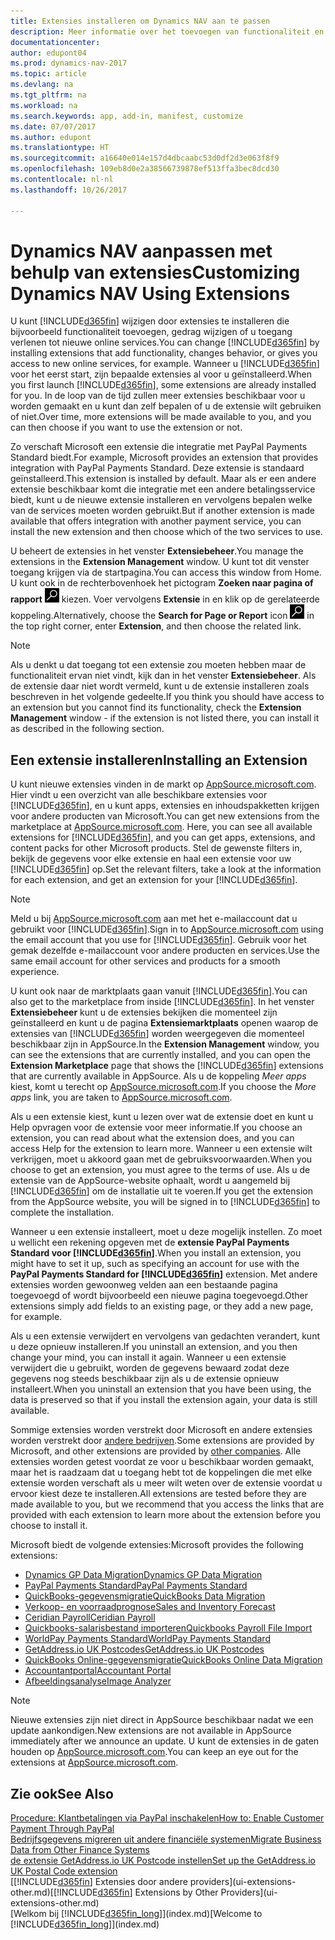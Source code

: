 ```yaml
---
title: Extensies installeren om Dynamics NAV aan te passen
description: Meer informatie over het toevoegen van functionaliteit en het aanpassen van Dynamics NAV door extensies te installeren.
documentationcenter: 
author: edupont04
ms.prod: dynamics-nav-2017
ms.topic: article
ms.devlang: na
ms.tgt_pltfrm: na
ms.workload: na
ms.search.keywords: app, add-in, manifest, customize
ms.date: 07/07/2017
ms.author: edupont
ms.translationtype: HT
ms.sourcegitcommit: a16640e014e157d4dbcaabc53d0df2d3e063f8f9
ms.openlocfilehash: 109eb8d0e2a38566739878ef513ffa3bec8dcd30
ms.contentlocale: nl-nl
ms.lasthandoff: 10/26/2017

---
```

# <a name="customizing-dynamics-nav-using-extensions"></a><span data-ttu-id="b1ddd-103">Dynamics NAV aanpassen met behulp van extensies</span><span class="sxs-lookup"><span data-stu-id="b1ddd-103">Customizing Dynamics NAV Using Extensions</span></span>
<span data-ttu-id="b1ddd-104">U kunt [!INCLUDE[d365fin](includes/d365fin_md.md)] wijzigen door extensies te installeren die bijvoorbeeld functionaliteit toevoegen, gedrag wijzigen of u toegang verlenen tot nieuwe online services.</span><span class="sxs-lookup"><span data-stu-id="b1ddd-104">You can change [!INCLUDE[d365fin](includes/d365fin_md.md)] by installing extensions that add functionality, changes behavior, or gives you access to new online services, for example.</span></span>
<span data-ttu-id="b1ddd-105">Wanneer u [!INCLUDE[d365fin](includes/d365fin_md.md)] voor het eerst start, zijn bepaalde extensies al voor u geïnstalleerd.</span><span class="sxs-lookup"><span data-stu-id="b1ddd-105">When you first launch [!INCLUDE[d365fin](includes/d365fin_md.md)], some extensions are already installed for you.</span></span> <span data-ttu-id="b1ddd-106">In de loop van de tijd zullen meer extensies beschikbaar voor u worden gemaakt en u kunt dan zelf bepalen of u de extensie wilt gebruiken of niet.</span><span class="sxs-lookup"><span data-stu-id="b1ddd-106">Over time, more extensions will be made available to you, and you can then choose if you want to use the extension or not.</span></span>

<span data-ttu-id="b1ddd-107">Zo verschaft Microsoft een extensie die integratie met PayPal Payments Standard biedt.</span><span class="sxs-lookup"><span data-stu-id="b1ddd-107">For example, Microsoft provides an extension that provides integration with PayPal Payments Standard.</span></span> <span data-ttu-id="b1ddd-108">Deze extensie is standaard geïnstalleerd.</span><span class="sxs-lookup"><span data-stu-id="b1ddd-108">This extension is installed by default.</span></span>
<span data-ttu-id="b1ddd-109">Maar als er een andere extensie beschikbaar komt die integratie met een andere betalingsservice biedt, kunt u de nieuwe extensie installeren en vervolgens bepalen welke van de services moeten worden gebruikt.</span><span class="sxs-lookup"><span data-stu-id="b1ddd-109">But if another extension is made available that offers integration with another payment service, you can install the new extension and then choose which of the two services to use.</span></span>  

<span data-ttu-id="b1ddd-110">U beheert de extensies in het venster **Extensiebeheer**.</span><span class="sxs-lookup"><span data-stu-id="b1ddd-110">You manage the extensions in the **Extension Management** window.</span></span> <span data-ttu-id="b1ddd-111">U kunt tot dit venster toegang krijgen via de startpagina.</span><span class="sxs-lookup"><span data-stu-id="b1ddd-111">You can access this window from Home.</span></span> <span data-ttu-id="b1ddd-112">U kunt ook in de rechterbovenhoek het pictogram **Zoeken naar pagina of rapport** ![Zoeken naar pagina of rapport](media/ui-search/search_small.png "Pictogram Zoeken naar pagina of rapport") kiezen. Voer vervolgens **Extensie** in en klik op de gerelateerde koppeling.</span><span class="sxs-lookup"><span data-stu-id="b1ddd-112">Alternatively, choose the **Search for Page or Report** icon ![Search for Page or Report](media/ui-search/search_small.png "Search for Page or Report icon") in the top right corner, enter **Extension**, and then choose the related link.</span></span>  

> [!NOTE]  
>   <span data-ttu-id="b1ddd-113">Als u denkt u dat toegang tot een extensie zou moeten hebben maar de functionaliteit ervan niet vindt, kijk dan in het venster **Extensiebeheer**. Als de extensie daar niet wordt vermeld, kunt u de extensie installeren zoals beschreven in het volgende gedeelte.</span><span class="sxs-lookup"><span data-stu-id="b1ddd-113">If you think you should have access to an extension but you cannot find its functionality, check the **Extension Management** window - if the extension is not listed there, you can install it as described in the following section.</span></span>  

## <a name="installing-an-extension"></a><span data-ttu-id="b1ddd-114">Een extensie installeren</span><span class="sxs-lookup"><span data-stu-id="b1ddd-114">Installing an Extension</span></span>
<span data-ttu-id="b1ddd-115">U kunt nieuwe extensies vinden in de markt op [AppSource.microsoft.com](https://appsource.microsoft.com/en-us/marketplace/apps?product=dynamics-365%3Bdynamics-365-for-financials&page=1). Hier vindt u een overzicht van alle beschikbare extensies voor [!INCLUDE[d365fin](includes/d365fin_md.md)], en u kunt apps, extensies en inhoudspakketten krijgen voor andere producten van Microsoft.</span><span class="sxs-lookup"><span data-stu-id="b1ddd-115">You can get new extensions from the marketplace at [AppSource.microsoft.com](https://appsource.microsoft.com/en-us/marketplace/apps?product=dynamics-365%3Bdynamics-365-for-financials&page=1). Here, you can see all available extensions for [!INCLUDE[d365fin](includes/d365fin_md.md)], and you can get apps, extensions, and content packs for other Microsoft products.</span></span> <span data-ttu-id="b1ddd-116">Stel de gewenste filters in, bekijk de gegevens voor elke extensie en haal een extensie voor uw [!INCLUDE[d365fin](includes/d365fin_md.md)] op.</span><span class="sxs-lookup"><span data-stu-id="b1ddd-116">Set the relevant filters, take a look at the information for each extension, and get an extension for your [!INCLUDE[d365fin](includes/d365fin_md.md)].</span></span>  
> [!NOTE]  
>   <span data-ttu-id="b1ddd-117">Meld u bij [AppSource.microsoft.com](https://appsource.microsoft.com/) aan met het e-mailaccount dat u gebruikt voor [!INCLUDE[d365fin](includes/d365fin_md.md)].</span><span class="sxs-lookup"><span data-stu-id="b1ddd-117">Sign in to [AppSource.microsoft.com](https://appsource.microsoft.com/) using the email account that you use for [!INCLUDE[d365fin](includes/d365fin_md.md)].</span></span> <span data-ttu-id="b1ddd-118">Gebruik voor het gemak dezelfde e-mailaccount voor andere producten en services.</span><span class="sxs-lookup"><span data-stu-id="b1ddd-118">Use the same email account for other services and products for a smooth experience.</span></span>  

<span data-ttu-id="b1ddd-119">U kunt ook naar de marktplaats gaan vanuit [!INCLUDE[d365fin](includes/d365fin_md.md)].</span><span class="sxs-lookup"><span data-stu-id="b1ddd-119">You can also get to the marketplace from inside [!INCLUDE[d365fin](includes/d365fin_md.md)].</span></span> <span data-ttu-id="b1ddd-120">In het venster **Extensiebeheer** kunt u de extensies bekijken die momenteel zijn geïnstalleerd en kunt u de pagina **Extensiemarktplaats** openen waarop de extensies van [!INCLUDE[d365fin](includes/d365fin_md.md)] worden weergegeven die momenteel beschikbaar zijn in AppSource.</span><span class="sxs-lookup"><span data-stu-id="b1ddd-120">In the **Extension Management** window, you can see the extensions that are currently installed, and you can open the **Extension Marketplace** page that shows the [!INCLUDE[d365fin](includes/d365fin_md.md)] extensions that are currently available in AppSource.</span></span> <span data-ttu-id="b1ddd-121">Als u de koppeling *Meer apps* kiest, komt u terecht op [AppSource.microsoft.com](https://appsource.microsoft.com/en-us/marketplace/apps?product=dynamics-365%3Bdynamics-365-for-financials&page=1).</span><span class="sxs-lookup"><span data-stu-id="b1ddd-121">If you choose the *More apps* link, you are taken to [AppSource.microsoft.com](https://appsource.microsoft.com/en-us/marketplace/apps?product=dynamics-365%3Bdynamics-365-for-financials&page=1).</span></span>  

<span data-ttu-id="b1ddd-122">Als u een extensie kiest, kunt u lezen over wat de extensie doet en kunt u Help opvragen voor de extensie voor meer informatie.</span><span class="sxs-lookup"><span data-stu-id="b1ddd-122">If you choose an extension, you can read about what the extension does, and you can access Help for the extension to learn more.</span></span> <span data-ttu-id="b1ddd-123">Wanneer u een extensie wilt verkrijgen, moet u akkoord gaan met de gebruiksvoorwaarden.</span><span class="sxs-lookup"><span data-stu-id="b1ddd-123">When you choose to get an extension, you must agree to the terms of use.</span></span> <span data-ttu-id="b1ddd-124">Als u de extensie van de AppSource-website ophaalt, wordt u aangemeld bij [!INCLUDE[d365fin](includes/d365fin_md.md)] om de installatie uit te voeren.</span><span class="sxs-lookup"><span data-stu-id="b1ddd-124">If you get the extension from the AppSource website, you will be signed in to [!INCLUDE[d365fin](includes/d365fin_md.md)] to complete the installation.</span></span>  

<span data-ttu-id="b1ddd-125">Wanneer u een extensie installeert, moet u deze mogelijk instellen. Zo moet u wellicht een rekening opgeven met de **extensie PayPal Payments Standard voor [!INCLUDE[d365fin](includes/d365fin_md.md)]**.</span><span class="sxs-lookup"><span data-stu-id="b1ddd-125">When you install an extension, you might have to set it up, such as specifying an account for use with the **PayPal Payments Standard for [!INCLUDE[d365fin](includes/d365fin_md.md)]** extension.</span></span>
<span data-ttu-id="b1ddd-126">Met andere extensies worden gewoonweg velden aan een bestaande pagina toegevoegd of wordt bijvoorbeeld een nieuwe pagina toegevoegd.</span><span class="sxs-lookup"><span data-stu-id="b1ddd-126">Other extensions simply add fields to an existing page, or they add a new page, for example.</span></span>   

<span data-ttu-id="b1ddd-127">Als u een extensie verwijdert en vervolgens van gedachten verandert, kunt u deze opnieuw installeren.</span><span class="sxs-lookup"><span data-stu-id="b1ddd-127">If you uninstall an extension, and you then change your mind, you can install it again.</span></span> <span data-ttu-id="b1ddd-128">Wanneer u een extensie verwijdert die u gebruikt, worden de gegevens bewaard zodat deze gegevens nog steeds beschikbaar zijn als u de extensie opnieuw installeert.</span><span class="sxs-lookup"><span data-stu-id="b1ddd-128">When you uninstall an extension that you have been using, the data is preserved so that if you install the extension again, your data is still available.</span></span>  

<span data-ttu-id="b1ddd-129">Sommige extensies worden verstrekt door Microsoft en andere extensies worden verstrekt door [andere bedrijven](ui-extensions-other.md).</span><span class="sxs-lookup"><span data-stu-id="b1ddd-129">Some extensions are provided by Microsoft, and other extensions are provided by [other companies](ui-extensions-other.md).</span></span> <span data-ttu-id="b1ddd-130">Alle extensies worden getest voordat ze voor u beschikbaar worden gemaakt, maar het is raadzaam dat u toegang hebt tot de koppelingen die met elke extensie worden verschaft als u meer wilt weten over de extensie voordat u ervoor kiest deze te installeren.</span><span class="sxs-lookup"><span data-stu-id="b1ddd-130">All extensions are tested before they are made available to you, but we recommend that you access the links that are provided with each extension to learn more about the extension before you choose to install it.</span></span>  

<span data-ttu-id="b1ddd-131">Microsoft biedt de volgende extensies:</span><span class="sxs-lookup"><span data-stu-id="b1ddd-131">Microsoft provides the following extensions:</span></span>  

* [<span data-ttu-id="b1ddd-132">Dynamics GP Data Migration</span><span class="sxs-lookup"><span data-stu-id="b1ddd-132">Dynamics GP Data Migration</span></span>](ui-extensions-dynamicsgp-data-migration.md)  
* [<span data-ttu-id="b1ddd-133">PayPal Payments Standard</span><span class="sxs-lookup"><span data-stu-id="b1ddd-133">PayPal Payments Standard</span></span>](ui-extensions-paypal-payments-standard.md)  
* [<span data-ttu-id="b1ddd-134">QuickBooks-gegevensmigratie</span><span class="sxs-lookup"><span data-stu-id="b1ddd-134">QuickBooks Data Migration</span></span>](ui-extensions-quickbooks-data-migration.md)  
* [<span data-ttu-id="b1ddd-135">Verkoop- en voorraadprognose</span><span class="sxs-lookup"><span data-stu-id="b1ddd-135">Sales and Inventory Forecast</span></span>](ui-extensions-sales-forecast.md)  
* [<span data-ttu-id="b1ddd-136">Ceridian Payroll</span><span class="sxs-lookup"><span data-stu-id="b1ddd-136">Ceridian Payroll</span></span>](ui-extensions-ceridian-payroll.md)  
* [<span data-ttu-id="b1ddd-137">Quickbooks-salarisbestand importeren</span><span class="sxs-lookup"><span data-stu-id="b1ddd-137">Quickbooks Payroll File Import</span></span>](ui-extensions-quickbooks-payroll.md)  
* [<span data-ttu-id="b1ddd-138">WorldPay Payments Standard</span><span class="sxs-lookup"><span data-stu-id="b1ddd-138">WorldPay Payments Standard</span></span>](ui-extensions-worldpay-payments-standard.md)
* [<span data-ttu-id="b1ddd-139">GetAddress.io UK Postcodes</span><span class="sxs-lookup"><span data-stu-id="b1ddd-139">GetAddress.io UK Postcodes</span></span>](ui-extensions-getaddressio.md)
* [<span data-ttu-id="b1ddd-140">QuickBooks Online-gegevensmigratie</span><span class="sxs-lookup"><span data-stu-id="b1ddd-140">QuickBooks Online Data Migration</span></span>](ui-extensions-quickbooks-online-data-migration.md)
* [<span data-ttu-id="b1ddd-141">Accountantportal</span><span class="sxs-lookup"><span data-stu-id="b1ddd-141">Accountant Portal</span></span>](ui-extensions-accountant-portal.md)  
* [<span data-ttu-id="b1ddd-142">Afbeeldingsanalyse</span><span class="sxs-lookup"><span data-stu-id="b1ddd-142">Image Analyzer</span></span>](ui-extensions-image-analyzer.md)

> [!NOTE]  
>  <span data-ttu-id="b1ddd-143">Nieuwe extensies zijn niet direct in AppSource beschikbaar nadat we een update aankondigen.</span><span class="sxs-lookup"><span data-stu-id="b1ddd-143">New extensions are not available in AppSource immediately after we announce an update.</span></span> <span data-ttu-id="b1ddd-144">U kunt de extensies in de gaten houden op [AppSource.microsoft.com](https://appsource.microsoft.com/en-us/marketplace/apps?product=dynamics-365%3Bdynamics-365-for-financials&page=1).</span><span class="sxs-lookup"><span data-stu-id="b1ddd-144">You can keep an eye out for the extensions at  [AppSource.microsoft.com](https://appsource.microsoft.com/en-us/marketplace/apps?product=dynamics-365%3Bdynamics-365-for-financials&page=1).</span></span>

## <a name="see-also"></a><span data-ttu-id="b1ddd-145">Zie ook</span><span class="sxs-lookup"><span data-stu-id="b1ddd-145">See Also</span></span>
[<span data-ttu-id="b1ddd-146">Procedure: Klantbetalingen via PayPal inschakelen</span><span class="sxs-lookup"><span data-stu-id="b1ddd-146">How to: Enable Customer Payment Through PayPal</span></span>](sales-how-enable-payment-service-extensions.md)  
[<span data-ttu-id="b1ddd-147">Bedrijfsgegevens migreren uit andere financiële systemen</span><span class="sxs-lookup"><span data-stu-id="b1ddd-147">Migrate Business Data from Other Finance Systems</span></span>](upload-data.md)  
[<span data-ttu-id="b1ddd-148">de extensie GetAddress.io UK Postcode instellen</span><span class="sxs-lookup"><span data-stu-id="b1ddd-148">Set up the GetAddress.io UK Postal Code extension</span></span>](LocalFunctionality/UnitedKingdom/uk-setup-postal-code-service.md)  
<span data-ttu-id="b1ddd-149">[[!INCLUDE[d365fin](includes/d365fin_md.md)] Extensies door andere providers](ui-extensions-other.md)</span><span class="sxs-lookup"><span data-stu-id="b1ddd-149">[[!INCLUDE[d365fin](includes/d365fin_md.md)] Extensions by Other Providers](ui-extensions-other.md)</span></span>  
<span data-ttu-id="b1ddd-150">[Welkom bij [!INCLUDE[d365fin_long](includes/d365fin_long_md.md)]](index.md)</span><span class="sxs-lookup"><span data-stu-id="b1ddd-150">[Welcome to [!INCLUDE[d365fin_long](includes/d365fin_long_md.md)]](index.md)</span></span>  

##


